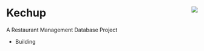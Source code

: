# Kechup <img align="right" src="https://img.shields.io/github/last-commit/Lalisfeed/Crispy-sugar" /><br>
A Restaurant Management Database Project

- Building
